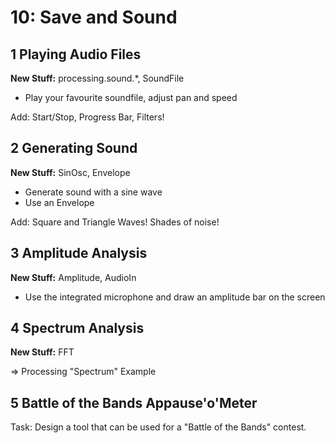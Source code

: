 # 10: Save and Sound

## 1 Playing Audio Files
**New Stuff:** processing.sound.*, SoundFile  

* Play your favourite soundfile, adjust pan and speed

Add: Start/Stop, Progress Bar, Filters!

## 2 Generating Sound
**New Stuff:** SinOsc, Envelope

* Generate sound with a sine wave 
* Use an Envelope 

Add: Square and Triangle Waves! Shades of noise!


## 3 Amplitude Analysis
**New Stuff:** Amplitude, AudioIn

* Use the integrated microphone and draw an amplitude bar on the screen

## 4 Spectrum Analysis
**New Stuff:** FFT

=> Processing "Spectrum" Example


## 5 Battle of the Bands Appause'o'Meter

Task: Design a tool that can be used for a "Battle of the Bands" contest.